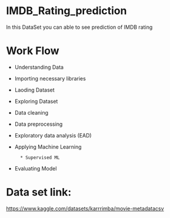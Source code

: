 # IMDB_Rating_prediction

In this DataSet you can able to see prediction of IMDB rating

# Work Flow 
* Understanding Data 
* Importing necessary libraries
* Laoding Dataset 
* Exploring Dataset
* Data cleaning
* Data preprocessing
* Exploratory data analysis (EAD)
* Applying Machine Learning

        * Supervised ML
* Evaluating Model 

# Data set link:
https://www.kaggle.com/datasets/karrrimba/movie-metadatacsv
